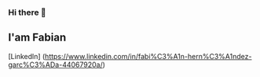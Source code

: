### Hi there 👋

## I'am Fabian 

[Linkedln] (https://www.linkedin.com/in/fabi%C3%A1n-hern%C3%A1ndez-garc%C3%ADa-44067920a/)

<!--
**FabianGarciaXY/FabianGarciaXY** is a ✨ _special_ ✨ repository because its `README.md` (this file) appears on your GitHub profile.

Here are some ideas to get you started:

- 🔭 I’m currently working on ...
- 🌱 I’m currently learning ...
- 👯 I’m looking to collaborate on ...
- 🤔 I’m looking for help with ...
- 💬 Ask me about ...
- 📫 How to reach me: ...
- 😄 Pronouns: ...
- ⚡ Fun fact: ...
-->
